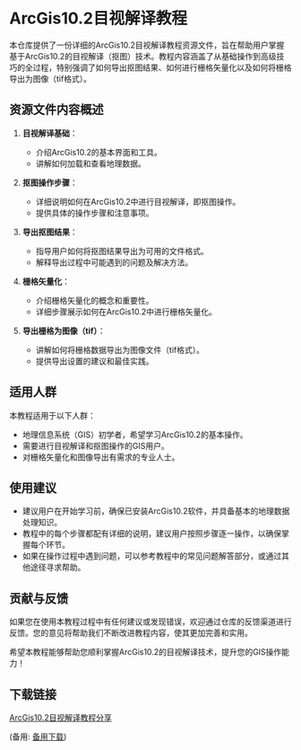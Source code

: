 # ArcGis10.2目视解译教程

本仓库提供了一份详细的ArcGis10.2目视解译教程资源文件，旨在帮助用户掌握基于ArcGis10.2的目视解译（抠图）技术。教程内容涵盖了从基础操作到高级技巧的全过程，特别强调了如何导出抠图结果、如何进行栅格矢量化以及如何将栅格导出为图像（tif格式）。

## 资源文件内容概述

1. **目视解译基础**：
   - 介绍ArcGis10.2的基本界面和工具。
   - 讲解如何加载和查看地理数据。

2. **抠图操作步骤**：
   - 详细说明如何在ArcGis10.2中进行目视解译，即抠图操作。
   - 提供具体的操作步骤和注意事项。

3. **导出抠图结果**：
   - 指导用户如何将抠图结果导出为可用的文件格式。
   - 解释导出过程中可能遇到的问题及解决方法。

4. **栅格矢量化**：
   - 介绍栅格矢量化的概念和重要性。
   - 详细步骤展示如何在ArcGis10.2中进行栅格矢量化。

5. **导出栅格为图像（tif）**：
   - 讲解如何将栅格数据导出为图像文件（tif格式）。
   - 提供导出设置的建议和最佳实践。

## 适用人群

本教程适用于以下人群：
- 地理信息系统（GIS）初学者，希望学习ArcGis10.2的基本操作。
- 需要进行目视解译和抠图操作的GIS用户。
- 对栅格矢量化和图像导出有需求的专业人士。

## 使用建议

- 建议用户在开始学习前，确保已安装ArcGis10.2软件，并具备基本的地理数据处理知识。
- 教程中的每个步骤都配有详细的说明，建议用户按照步骤逐一操作，以确保掌握每个环节。
- 如果在操作过程中遇到问题，可以参考教程中的常见问题解答部分，或通过其他途径寻求帮助。

## 贡献与反馈

如果您在使用本教程过程中有任何建议或发现错误，欢迎通过仓库的反馈渠道进行反馈。您的意见将帮助我们不断改进教程内容，使其更加完善和实用。

希望本教程能够帮助您顺利掌握ArcGis10.2的目视解译技术，提升您的GIS操作能力！

## 下载链接
[ArcGis10.2目视解译教程分享](https://pan.quark.cn/s/559796f75587) 

(备用: [备用下载](https://pan.baidu.com/s/1qOCbrgZ6qhmNMSOyyzHspQ?pwd=1234))

